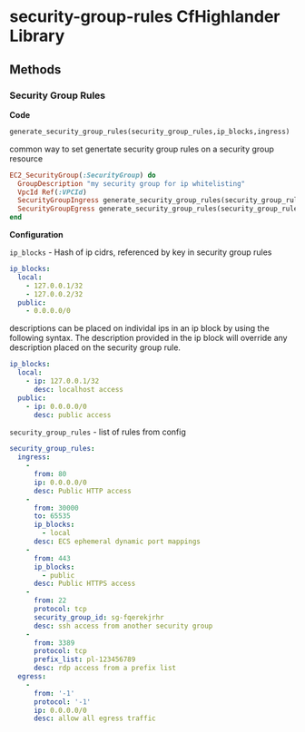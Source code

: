 # security-group-rules CfHighlander Library

## Methods

### Security Group Rules

**Code**

```rb
generate_security_group_rules(security_group_rules,ip_blocks,ingress)
```

common way to set genertate security group rules on a security group resource 

```ruby
EC2_SecurityGroup(:SecurityGroup) do
  GroupDescription "my security group for ip whitelisting"
  VpcId Ref(:VPCId)
  SecurityGroupIngress generate_security_group_rules(security_group_rules['ingress'], ip_blocks, true)
  SecurityGroupEgress generate_security_group_rules(security_group_rules['egress'], ip_blocks, false)
end
```

**Configuration**

`ip_blocks` - Hash of ip cidrs, referenced by key in security group rules

```yaml
ip_blocks:
  local:
    - 127.0.0.1/32
    - 127.0.0.2/32
  public:
    - 0.0.0.0/0
```

descriptions can be placed on individal ips in an ip block by using the following syntax. 
The description provided in the ip block will override any description placed on the security group rule.

```yaml
ip_blocks:
  local:
    - ip: 127.0.0.1/32
      desc: localhost access
  public:
    - ip: 0.0.0.0/0
      desc: public access
```

`security_group_rules` - list of rules from config

```yaml
security_group_rules:
  ingress:
    -
      from: 80
      ip: 0.0.0.0/0
      desc: Public HTTP access
    -
      from: 30000
      to: 65535
      ip_blocks:
        - local
      desc: ECS ephemeral dynamic port mappings
    -
      from: 443
      ip_blocks:
        - public
      desc: Public HTTPS access
    -
      from: 22
      protocol: tcp
      security_group_id: sg-fqerekjrhr
      desc: ssh access from another security group
    -
      from: 3389
      protocol: tcp
      prefix_list: pl-123456789
      desc: rdp access from a prefix list
  egress:
    - 
      from: '-1'
      protocol: '-1'
      ip: 0.0.0.0/0
      desc: allow all egress traffic
```